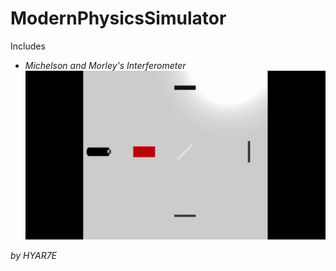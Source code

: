 # ModernPhysicsSimulator

Includes
- *Michelson and Morley's Interferometer*
![Inteferometer gif](https://github.com/HYAR7E/ModernPhysicsSimulator/blob/master/media/interferometer.gif)





_by HYAR7E_